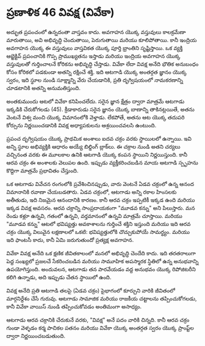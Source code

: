 # ప్రణాళిక 46 వివక్ష (వివేకా)

అద్భుత ప్రపంచంలో ఉన్నదంతా వాస్తవం కాదు. అవగాహన యొక్క వస్తువులు కాలక్రమేణా మారుతాయి, అవి అభివృద్ధి చెందుతాయి, పెరుగుతాయి మరియు కూలిపోతాయి. కానీ ఇంద్రియ అవగాహన యొక్క ఈ వస్తువులు వాస్తవికత యొక్క పూర్తి భ్రాంతిని సృష్టిస్తాయి. ఒక వ్యక్తి ఆబ్జెక్టివ్ ప్రపంచానికి గొప్ప ప్రాముఖ్యతను ఇస్తాడు మరియు ఇంద్రియ అవగాహన యొక్క వస్తువులతో గుర్తించాలనే కోరికను అభివృద్ధి చేస్తాడు. వివేకా లేదా వివక్ష అనేది భౌతిక అనుబంధం కోసం కోరికలో పడకుండా అతన్ని రక్షించే శక్తి. ఇది ఆటగాడి యొక్క అంతర్గత జ్ఞానం యొక్క స్వరం, ఇది స్థూల నుండి సూక్ష్మాన్ని వేరు చేయడానికి, ప్రతి దృగ్విషయంలో నామకరణాన్ని చూడటానికి అతన్ని అనుమతిస్తుంది.

అంతకుముందు ఆటలో వివేకా కనిపించలేదు. సరైన జ్ఞాన క్షేత్రం ద్వారా మాత్రమే ఆటగాడు ఇక్కడికి చేరుకోగలడు (45). క్రీడాకారుడు సరైన జ్ఞానం యొక్క బాణాన్ని తాకినట్లయితే, అతను వెంటనే విశ్వ మంచి యొక్క విమానంలోకి వెళ్తాడు. లేకపోతే, అతను ఆట యొక్క తదుపరి కోర్సును నిర్ణయించడానికి వివక్ష అధ్యాపకులను ఆశ్రయించవలసి ఉంటుంది.

ప్రపంచ దృగ్విషయం యొక్క ప్రాథమిక అంశాలు ఐదవ చక్రం వరకు స్థాయిలలో ఉన్నాయి. ఇవి అన్ని స్థూల అభివ్యక్తికి ఆధారం అయ్యే బిల్డింగ్ బ్లాక్‌లు. ఈ చక్రాల నుండి అతని చర్యలు వచ్చినంత వరకు ఈ మూలకాల ఉనికి ఆటగాడి యొక్క కంపన స్థాయిని నిర్ణయిస్తుంది. కానీ ఆరవ చక్రం ఈ అంశాలకు వెలుపల ఉంది. ఇప్పుడు వ్యక్తీకరించబడిన మాయ ఆటగాడి స్పృహను కొద్దిగా మాత్రమే ప్రభావితం చేస్తుంది.

ఒక ఆటగాడు వివేచన రంగంలోకి ప్రవేశించినప్పుడు, వారు వెంటనే ఏడవ చక్రంలో ఉన్న ఆనంద విమానానికి రవాణా చేయబడతారు. ఏడవ చక్రంలో, ఆటగాడు అన్ని రకాల హింసలకు అతీతుడు, ఇది నిజమైన ఆనందానికి కారణం. కానీ ఆరవ చక్రం ఇప్పటికీ ఇక్కడ ఉంది మరియు ఇక్కడ వివక్ష అవసరం. ఆరవ చక్రాన్ని సాంప్రదాయకంగా "మూడవ కన్ను" అని పిలుస్తారు. మన రెండు కళ్లూ ఉన్నవి, గతంలో ఉన్నవి, వర్తమానంలో ఉన్నవి మాత్రమే చూస్తాయి. మరియు "మూడవ కన్ను" ఆటలో భవిష్యత్తు అవకాశాలను గుర్తించే శక్తిని ఇస్తుంది మరియు ఇది ఆరవ చక్రం యొక్క విలువైన లక్షణాలలో ఒకటి: భవిష్యత్తులోకి చొచ్చుకుపోయే సామర్థ్యం. మరియు ఇది ఫాంటసీ కాదు, కానీ ఏమి జరుగుతుందో ప్రత్యక్ష అవగాహన.

వివేకా వివక్ష అనేది ఒక క్షణిక జీవితకాలంలో మనలో అభివృద్ధి చెందేది కాదు. ఇది తరతరాలుగా పెద్ద సంఖ్యలో ప్రజలచే సేకరించబడిన మరియు సామూహిక అపస్మారక స్థితిలో ఉన్న అనుభవాన్ని ఉపయోగిస్తుంది. అందువలన, ఆటగాడు తన పారవేయడం వద్ద అనుభవం యొక్క రిపోజిటరీని కలిగి ఉన్నాడు, అది ఇప్పుడు చేతన స్థాయిలో ఉంది.

వివక్ష అనేది ప్రతి ఆటగాడి తలపై (ఏడవ చక్రం) పైభాగంలో కూర్చుని వారికి జీవితంలో మార్గనిర్దేశం చేసే గురువు. ఆటగాడు సామాజిక మరియు రాజకీయ చట్టాలను తప్పించుకోగలడు, కానీ వివేకా వాయిస్ నుండి తప్పించుకోవడం అంతిమంగా అసాధ్యం.

ఆటగాడు ఆరవ చక్రానికి చేరుకునే వరకు, "వివక్ష" అనే పదం వారికి చిన్నది. కానీ ఆరవ చక్రం గుండా వెళ్ళడం కర్మ పాచికల పతనం మరియు వివేకా యొక్క అంతర్గత స్వరం యొక్క ప్రాంప్ట్‌ల ద్వారా నిర్ణయించబడుతుంది.
